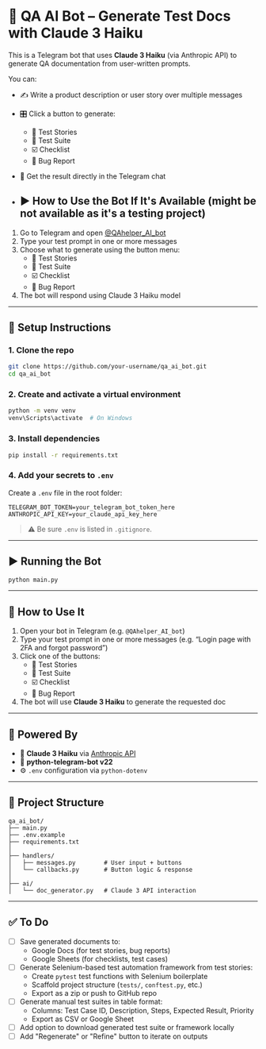 # 🤖 QA AI Bot – Generate Test Docs with Claude 3 Haiku

This is a Telegram bot that uses **Claude 3 Haiku** (via Anthropic API) to generate QA documentation from user-written prompts.

You can:
- ✍️ Write a product description or user story over multiple messages
- 🎛️ Click a button to generate:
  - 🧪 Test Stories
  - 🧾 Test Suite
  - ☑️ Checklist
  - 🐞 Bug Report
- 📄 Get the result directly in the Telegram chat

- ## ▶️ How to Use the Bot If It's Available (might be not available as it's a testing project)

1. Go to Telegram and open [@QAhelper_AI_bot](https://t.me/QAhelper_AI_bot)
2. Type your test prompt in one or more messages
3. Choose what to generate using the button menu:
   - 🧪 Test Stories
   - 🧾 Test Suite
   - ☑️ Checklist
   - 🐞 Bug Report
4. The bot will respond using Claude 3 Haiku model

---

## 🔧 Setup Instructions

### 1. Clone the repo

```bash
git clone https://github.com/your-username/qa_ai_bot.git
cd qa_ai_bot
```

### 2. Create and activate a virtual environment

```bash
python -m venv venv
venv\Scripts\activate  # On Windows
```

### 3. Install dependencies

```bash
pip install -r requirements.txt
```

### 4. Add your secrets to `.env`

Create a `.env` file in the root folder:

```env
TELEGRAM_BOT_TOKEN=your_telegram_bot_token_here
ANTHROPIC_API_KEY=your_claude_api_key_here
```

> ⚠️ Be sure `.env` is listed in `.gitignore`.

---

## ▶️ Running the Bot

```bash
python main.py
```

---

## 🧪 How to Use It

1. Open your bot in Telegram (e.g. `@QAhelper_AI_bot`)
2. Type your test prompt in one or more messages (e.g. “Login page with 2FA and forgot password”)
3. Click one of the buttons:
   - 🧪 Test Stories
   - 🧾 Test Suite
   - ☑️ Checklist
   - 🐞 Bug Report
4. The bot will use **Claude 3 Haiku** to generate the requested doc

---

## 🧠 Powered By

- 🤖 **Claude 3 Haiku** via [Anthropic API](https://docs.anthropic.com)
- 💬 **python-telegram-bot v22**
- ⚙️ `.env` configuration via `python-dotenv`

---

## 📁 Project Structure

```plaintext
qa_ai_bot/
├── main.py
├── .env.example
├── requirements.txt
│
├── handlers/
│   ├── messages.py        # User input + buttons
│   └── callbacks.py       # Button logic & response
│
├── ai/
│   └── doc_generator.py   # Claude 3 API interaction
```

---

## ✅ To Do

- [ ] Save generated documents to:
  - Google Docs (for test stories, bug reports)
  - Google Sheets (for checklists, test cases)
- [ ] Generate Selenium-based test automation framework from test stories:
  - Create `pytest` test functions with Selenium boilerplate
  - Scaffold project structure (`tests/`, `conftest.py`, etc.)
  - Export as a zip or push to GitHub repo
- [ ] Generate manual test suites in table format:
  - Columns: Test Case ID, Description, Steps, Expected Result, Priority
  - Export as CSV or Google Sheet
- [ ] Add option to download generated test suite or framework locally
- [ ] Add "Regenerate" or "Refine" button to iterate on outputs

